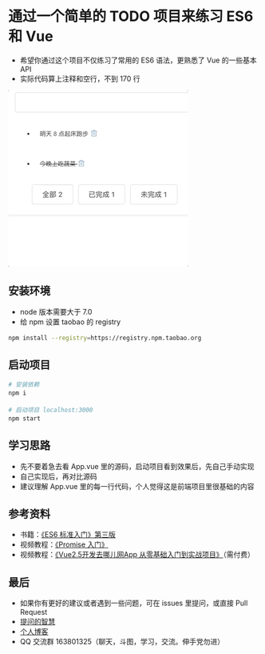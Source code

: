 # 通过一个简单的 TODO 项目来练习 ES6 和 Vue
- 希望你通过这个项目不仅练习了常用的 ES6 语法，更熟悉了 Vue 的一些基本 API
- 实际代码算上注释和空行，不到 170 行

![项目演示](./example.gif)
## 安装环境
- node 版本需要大于 7.0
- 给 npm 设置 taobao 的 registry
```bash
npm install --registry=https://registry.npm.taobao.org
```

## 启动项目
``` bash
# 安装依赖
npm i

# 启动项目 localhost:3000
npm start
```

## 学习思路
- 先不要着急去看 App.vue 里的源码，启动项目看到效果后，先自己手动实现
- 自己实现后，再对比源码
- 建议理解 App.vue 里的每一行代码，个人觉得这是前端项目里很基础的内容

## 参考资料
- 书籍：[《ES6 标准入门》第三版](http://es6.ruanyifeng.com/)
- 视频教程：[《Promise 入门》](https://www.imooc.com/learn/949)
- 视频教程：[《Vue2.5开发去哪儿网App 从零基础入门到实战项目》](https://coding.imooc.com/class/203.html)（需付费）

## 最后
- 如果你有更好的建议或者遇到一些问题，可在 issues 里提问，或直接 Pull Request
- [提问的智慧](https://github.com/tvvocold/How-To-Ask-Questions-The-Smart-Way)
- [个人博客](https://www.jianshu.com/u/4152d9aab276)
- QQ 交流群 163801325（聊天，斗图，学习，交流。伸手党勿进）
